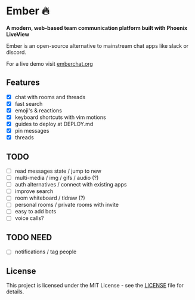 # Ember 🔥

**A modern, web-based team communication platform built with Phoenix LiveView**

Ember is an open-source alternative to mainstream chat apps like slack or discord. 

For a live demo visit [emberchat.org](https://emberchat.org)

## Features
- [x] chat with rooms and threads
- [x] fast search
- [x] emoji's & reactions
- [x] keyboard shortcuts with vim motions
- [x] guides to deploy at DEPLOY.md
- [x] pin messages
- [x] threads

## TODO
- [ ] read messages state / jump to new
- [ ] multi-media / img / gifs / audio (?)
- [ ] auth alternatives / connect with existing apps
- [ ] improve search
- [ ] room whiteboard / tldraw (?)
- [ ] personal rooms / private rooms with invite 
- [ ] easy to add bots
- [ ] voice calls? 

## TODO NEED
- [ ] notifications / tag people


## License
This project is licensed under the MIT License - see the [LICENSE](LICENSE) file for details.
